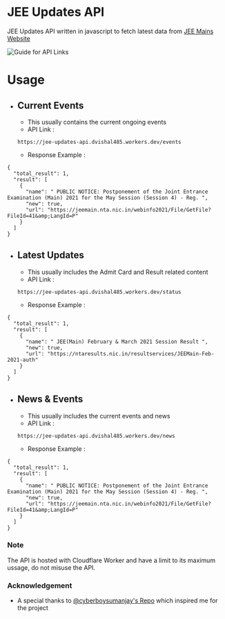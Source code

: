 # JEE Updates API
JEE Updates API written in javascript to fetch latest data from [JEE Mains Website](https://jeemain.nta.nic.in/webinfo2021)

![Guide for API Links](https://github.com/dvishal485/JEE-Updates-API/blob/main/guide.jpg?raw=true)

# Usage

- ## Current Events
    - This usually contains the current ongoing events
    - API Link :

    ```https://jee-updates-api.dvishal485.workers.dev/events```
    - Response Example :

```
{
  "total_result": 1,
  "result": [
    {
      "name": " PUBLIC NOTICE: Postponement of the Joint Entrance Examination (Main) 2021 for the May Session (Session 4) - Reg. ",
      "new": true,
      "url": "https://jeemain.nta.nic.in/webinfo2021/File/GetFile?FileId=41&amp;LangId=P"
    }
  ]
}
```

- ## Latest Updates
    - This usually includes the Admit Card and Result related content
    - API Link :

    ```https://jee-updates-api.dvishal485.workers.dev/status```
    - Response Example :
```
{
  "total_result": 1,
  "result": [
    {
      "name": " JEE(Main) February & March 2021 Session Result ",
      "new": true,
      "url": "https://ntaresults.nic.in/resultservices/JEEMain-Feb-2021-auth"
    }
  ]
}
```

- ## News & Events
    - This usually includes the current events and news
    - API Link :

    ```https://jee-updates-api.dvishal485.workers.dev/news```
    - Response Example :
```
{
  "total_result": 1,
  "result": [
    {
      "name": " PUBLIC NOTICE: Postponement of the Joint Entrance Examination (Main) 2021 for the May Session (Session 4) - Reg. ",
      "new": true,
      "url": "https://jeemain.nta.nic.in/webinfo2021/File/GetFile?FileId=41&amp;LangId=P"
    }
  ]
}
```
### Note
The API is hosted with Cloudflare Worker and have a limit to its maximum ussage, do not misuse the API.

### Acknowledgement
- A special thanks to [@cyberboysumanjay's Repo](https://github.com/cyberboysumanjay/amazon-scraper) which inspired me for the project